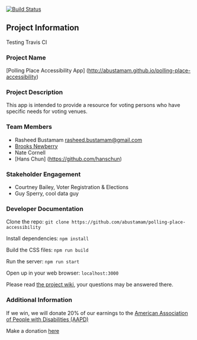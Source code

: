 [![Build Status](https://travis-ci.org/abustamam/polling-place-accessibility.svg?branch=master)](https://travis-ci.org/abustamam/polling-place-accessibility)

## Project Information
Testing Travis CI

### Project Name
[Polling Place Accessibility App] (http://abustamam.github.io/polling-place-accessibility)

### Project Description
This app is intended to provide a resource for voting persons who have specific needs for voting venues.

### Team Members
- Rasheed Bustamam rasheed.bustamam@gmail.com
- [Brooks Newberry](https://github.com/brooksn)
- Nate Cornell
- [Hans Chun] (https://github.com/hanschun)

### Stakeholder Engagement
- Courtney Bailey, Voter Registration & Elections
- Guy Sperry, cool data guy

### Developer Documentation
Clone the repo:
`git clone https://github.com/abustamam/polling-place-accessibility`

Install dependencies:
`npm install`

Build the CSS files:
`npm run build`

Run the server:
`npm run start`

Open up in your web browser:
`localhost:3000`

Please read [the project wiki](https://github.com/abustamam/polling-place-accessibility/wiki), your questions may be answered there.

### Additional Information
If we win, we will donate 20% of our earnings to the [American Association of People with Disabilities (AAPD)](http://www.aapd.com/)

Make a donation [here](https://aapd.kindful.com/?campaign=238334)
